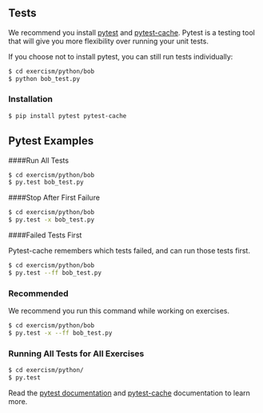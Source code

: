 ##  Tests

We recommend you install [pytest](http://pytest.org/latest/) and [pytest-cache](http://pythonhosted.org/pytest-cache/). Pytest is a testing tool that will give you more flexibility over running your unit tests.

If you choose not to install pytest, you can still run tests individually:

```bash
$ cd exercism/python/bob
$ python bob_test.py
```

### Installation

```bash
$ pip install pytest pytest-cache
```

##  Pytest Examples

####Run All Tests

```bash
$ cd exercism/python/bob
$ py.test bob_test.py
```

####Stop After First Failure

```bash
$ cd exercism/python/bob
$ py.test -x bob_test.py
```

####Failed Tests First

Pytest-cache remembers which tests failed, and can run those tests first.

```bash
$ cd exercism/python/bob
$ py.test --ff bob_test.py
```

### Recommended

We recommend you run this command while working on exercises.

```bash
$ cd exercism/python/bob
$ py.test -x --ff bob_test.py
```

### Running All Tests for All Exercises

```bash
$ cd exercism/python/
$ py.test
```

Read the [pytest documentation](http://pytest.org/latest/contents.html#toc) and [pytest-cache](http://pythonhosted.org/pytest-cache/) documentation to learn more.
